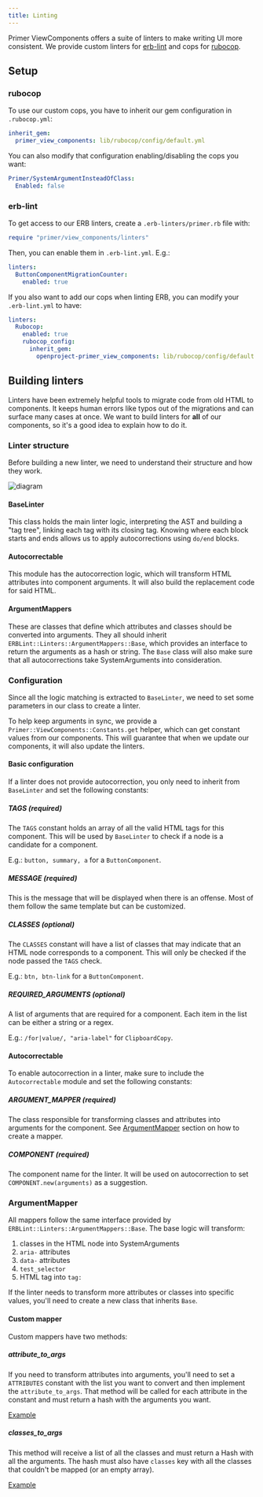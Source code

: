 ```yaml
---
title: Linting
---
```


Primer ViewComponents offers a suite of linters to make writing UI more consistent. We provide custom linters for [erb-lint](https://github.com/Shopify/erb-lint) and cops for [rubocop](https://github.com/rubocop/rubocop).

## Setup

### rubocop

To use our custom cops, you have to inherit our gem configuration in `.rubocop.yml`:

```yml
inherit_gem:
  primer_view_components: lib/rubocop/config/default.yml
```

You can also modify that configuration enabling/disabling the cops you want:

```yml
Primer/SystemArgumentInsteadOfClass:
  Enabled: false
```

### erb-lint

To get access to our ERB linters, create a `.erb-linters/primer.rb` file with:

```rb
require "primer/view_components/linters"
```

Then, you can enable them in `.erb-lint.yml`. E.g.:

```yml
linters:
  ButtonComponentMigrationCounter:
    enabled: true
```

If you also want to add our cops when linting ERB, you can modify your `.erb-lint.yml` to have:

```yml
linters:
  Rubocop:
    enabled: true
    rubocop_config:
      inherit_gem:
        openproject-primer_view_components: lib/rubocop/config/default.yml
```

## Building linters

Linters have been extremely helpful tools to migrate code from old HTML to components. It keeps human errors like typos out of the migrations and can surface many cases at once.
We want to build linters for **all** of our components, so it's a good idea to explain how to do it.

### Linter structure

Before building a new linter, we need to understand their structure and how they work.

![diagram](https://user-images.githubusercontent.com/11280312/130091242-e47b1b51-9fde-4880-a885-e6cb3098ad74.png)

#### BaseLinter

This class holds the main linter logic, interpreting the AST and building a "tag tree", linking each tag with its closing tag. Knowing where each block starts and ends allows us to apply autocorrections using `do/end` blocks.

#### Autocorrectable

This module has the autocorrection logic, which will transform HTML attributes into component arguments. It will also build the replacement code for said HTML.

#### ArgumentMappers

These are classes that define which attributes and classes should be converted into arguments. They all should inherit `ERBLint::Linters::ArgumentMappers::Base`, which provides an interface to return the arguments as a hash or string.
The `Base` class will also make sure that all autocorrections take SystemArguments into consideration.

### Configuration

Since all the logic matching is extracted to `BaseLinter`, we need to set some parameters in our class to create a linter.

To help keep arguments in sync, we provide a `Primer::ViewComponents::Constants.get` helper, which can get constant values from our components. This will guarantee that when we update our components, it will also update the linters.

#### Basic configuration

If a linter does not provide autocorrection, you only need to inherit from `BaseLinter` and set the following constants:

##### TAGS (required)

The `TAGS` constant holds an array of all the valid HTML tags for this component. This will be used by `BaseLinter` to check if a node is a candidate for a component.

E.g.: `button, summary, a` for a `ButtonComponent`.

##### MESSAGE (required)

This is the message that will be displayed when there is an offense. Most of them follow the same template but can be customized.

##### CLASSES (optional)

The `CLASSES` constant will have a list of classes that may indicate that an HTML node corresponds to a component. This will only be checked if the node passed the `TAGS` check.

E.g.: `btn, btn-link` for a `ButtonComponent`.

##### REQUIRED_ARGUMENTS (optional)

A list of arguments that are required for a component. Each item in the list can be either a string or a regex.

E.g.: `/for|value/, "aria-label"` for `ClipboardCopy`.

<!-- markdownlint-disable-next-line MD024 -->
#### Autocorrectable

To enable autocorrection in a linter, make sure to include the `Autocorrectable` module and set the following constants:

##### ARGUMENT_MAPPER (required)

The class responsible for transforming classes and attributes into arguments for the component. See [ArgumentMapper](#argumentmapper) section on how to create a mapper.

##### COMPONENT (required)

The component name for the linter. It will be used on autocorrection to set `COMPONENT.new(arguments)` as a suggestion.

### ArgumentMapper

All mappers follow the same interface provided by `ERBLint::Linters::ArgumentMappers::Base`.
The base logic will transform:

1. classes in the HTML node into SystemArguments
2. `aria-` attributes
3. `data-` attributes
4. `test_selector`
5. HTML tag into `tag:`

If the linter needs to transform more attributes or classes into specific values, you'll need to create a new class that inherits `Base`.

#### Custom mapper

Custom mappers have two methods:

##### attribute_to_args

If you need to transform attributes into arguments, you'll need to set a `ATTRIBUTES` constant with the list you want to convert and then implement the `attribute_to_args`.
That method will be called for each attribute in the constant and must return a hash with the arguments you want.

[Example](https://github.com/primer/view_components/blob/1f2ab39f7dbd21f55b2183607105249df1ccac97/lib/primer/view_components/linters/argument_mappers/button.rb#L35-L49)

##### classes_to_args

This method will receive a list of all the classes and must return a Hash with all the arguments. The hash must also have `classes` key with all the classes that couldn't be mapped (or an empty array).

[Example](https://github.com/primer/view_components/blob/1f2ab39f7dbd21f55b2183607105249df1ccac97/lib/primer/view_components/linters/argument_mappers/button.rb#L51-L66)

